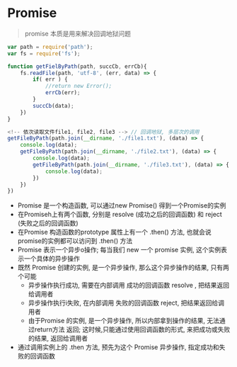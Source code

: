 # Promise 

> promise 本质是用来解决回调地狱问题

```js
var path = require('path');
var fs = require('fs');

function getFielByPath(path, succCb, errCb){
    fs.readFile(path, 'utf-8', (err, data) => {
        if( err ) {
            //return new Error();
            errCb(err);
        }
        succCb(data);
    })
}

<!-- 依次读取文件file1, file2, file3 --> // 回调地狱, 多层次的调用
getFileByPath(path.join(__dirname, './file1.txt'), (data) => {
    console.log(data);
    getFileByPath(path.join(__dirname, './file2.txt'), (data) => {
        console.log(data);
        getFileByPath(path.join(__dirname, './file3.txt'), (data) => {
            console.log(data);
        })
    })
})

```

+ Promise 是一个构造函数, 可以通过new Promise() 得到一个Promise的实例
+ 在Promiseh上有两个函数, 分别是 resolve (成功之后的回调函数) 和 reject (失败之后的回调函数)
+ 在Promise 构造函数的prototype 属性上有一个 .then() 方法, 也就会说 promise的实例都可以访问到 .then() 方法
+ Promise 表示一个异步o操作; 每当我们 new 一个 promise 实例, 这个实例表示一个具体的异步操作
+ 既然 Promise 创建的实例, 是一个异步操作, 那么这个异步操作的结果, 只有两个可能
    - 异步操作执行成功, 需要在内部调用 成功的回调函数 resolve , 把结果返回给调用者
    - 异步操作执行i失败, 在内部调用 失败的回调函数 reject, 把结果返回给调用者
    - 由于Promise 的实例, 是一个异步操作, 所以内部拿到操作的结果, 无法通过return方法 返回; 这时候,只能通过使用回调函数的形式, 来把成功或失败的结果, 返回给调用者
+ 通过调用实例上的 .then 方法, 预先为这个 Promise 异步操作, 指定成功和失败的回调函数



